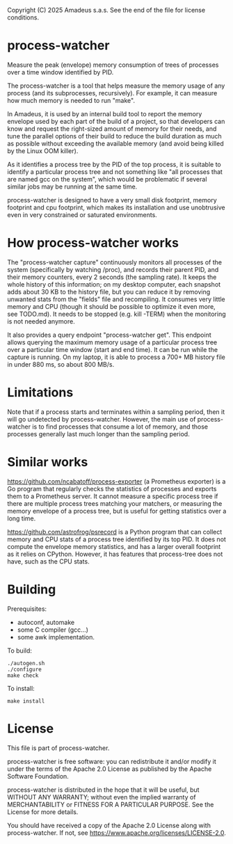 Copyright (C) 2025 Amadeus s.a.s.
See the end of the file for license conditions.

process-watcher
===============

Measure the peak (envelope) memory consumption of trees of processes
over a time window identified by PID.

The process-watcher is a tool that helps measure the memory usage of
any process (and its subprocesses, recursively).  For example, it
can measure how much memory is needed to run "make".

In Amadeus, it is used by an internal build tool to report the memory
envelope used by each part of the build of a project, so that
developers can know and request the right-sized amount of memory for
their needs, and tune the parallel options of their build to reduce
the build duration as much as possible without exceeding the available
memory (and avoid being killed by the Linux OOM killer).

As it identifies a process tree by the PID of the top process, it is
suitable to identify a particular process tree and not something like
"all processes that are named gcc on the system", which would be
problematic if several similar jobs may be running at the same time.

process-watcher is designed to have a very small disk footprint,
memory footprint and cpu footprint, which makes its installation and
use unobtrusive even in very constrained or saturated environments.

How process-watcher works
=========================

The "process-watcher capture" continuously monitors all processes of
the system (specifically by watching /proc), and records their parent
PID, and their memory counters, every 2 seconds (the sampling rate).
It keeps the whole history of this information; on my desktop
computer, each snapshot adds about 30 KB to the history file, but you
can reduce it by removing unwanted stats from the "fields" file and
recompiling.  It consumes very little memory and CPU (though it should
be possible to optimize it even more, see TODO.md).  It needs to be
stopped (e.g. kill -TERM) when the monitoring is not needed anymore.

It also provides a query endpoint "process-watcher get".  This
endpoint allows querying the maximum memory usage of a particular
process tree over a particular time window (start and end time).  It
can be run while the capture is running.  On my laptop, it is able
to process a 700+ MB history file in under 880 ms, so about 800 MB/s.

Limitations
===========

Note that if a process starts and terminates within a sampling period,
then it will go undetected by process-watcher.  However, the main use
of process-watcher is to find processes that consume a lot of memory,
and those processes generally last much longer than the sampling
period.

Similar works
=============

https://github.com/ncabatoff/process-exporter (a Prometheus exporter)
is a Go program that regularly checks the statistics of processes and
exports them to a Prometheus server.  It cannot measure a specific
process tree if there are multiple process trees matching your
matchers, or measuring the memory envelope of a process tree, but is
useful for getting statistics over a long time.

https://github.com/astrofrog/psrecord is a Python program that can
collect memory and CPU stats of a process tree identified by its top
PID.  It does not compute the envelope memory statistics, and has a
larger overall footprint as it relies on CPython.  However, it has
features that process-tree does not have, such as the CPU stats.

Building
========

Prerequisites:

- autoconf, automake
- some C compiler (gcc...)
- some awk implementation.

To build:

    ./autogen.sh
    ./configure
    make check

To install:

    make install

License
=======

This file is part of process-watcher.

process-watcher is free software: you can redistribute it and/or
modify it under the terms of the Apache 2.0 License as published by
the Apache Software Foundation.

process-watcher is distributed in the hope that it will be useful, but
WITHOUT ANY WARRANTY; without even the implied warranty of
MERCHANTABILITY or FITNESS FOR A PARTICULAR PURPOSE.  See the License
for more details.

You should have received a copy of the Apache 2.0 License
along with process-watcher.
If not, see <https://www.apache.org/licenses/LICENSE-2.0>.
